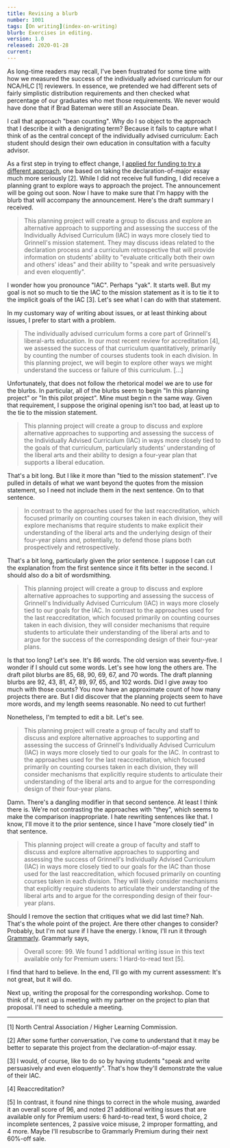 ```yaml
---
title: Revising a blurb
number: 1001
tags: [On writing](index-on-writing)
blurb: Exercises in editing.
version: 1.0
released: 2020-01-28
current:
---
```

As long-time readers may recall, I've been frustrated for some time
with how we measured the success of the individually advised
curriculum for our NCA/HLC [1] reviewers.  In essence, we pretended
we had different sets of fairly simplistic distribution requirements
and then checked what percentage of our graduates who met those
requirements.  We never would have done that if Brad Bateman were
still an Associate Dean.

I call that approach "bean counting".  Why do I so object to the
approach that I describe it with a denigrating term? Because it
fails to capture what I think of as the central concept of the
individually advised curriculum: Each student should design their
own education in consultation with a faculty advisor.

As a first step in trying to effect change, I [applied for funding
to try a different approach](innovation-fund-2019-09-27), one based
on taking the declaration-of-major essay much more seriously [2].
While I did not receive full funding, I did receive a planning grant
to explore ways to approach the project. The announcement will be
going out soon.  Now I have to make sure that I'm happy with the
blurb that will accompany the announcement.  Here's the draft summary
I received.

> This planning project will create a group to discuss and explore
an alternative approach to supporting and assessing the success of
the Individually Advised Curriculum (IAC) in ways more closely tied
to Grinnell's mission statement. They may discuss ideas related to
the declaration process and a curriculum retrospective that will
provide information on students’ ability to "evaluate critically
both their own and others' ideas" and their ability to "speak and
write persuasively and even eloquently".

I wonder how you pronounce "IAC".  Perhaps "yak".  It starts well.
But my goal is not so much to tie the IAC to the mission statement
as it is to tie it to the implicit goals of the IAC [3].  Let's see
what I can do with that statement.

In my customary way of writing about issues, or at least thinking about
issues, I prefer to start with a problem.

> The individually advised curriculum forms a core part of Grinnell's
liberal-arts education.  In our most recent review for accreditation
[4], we assessed the success of that curriculum quantitatively,
primarily by counting the number of courses students took in each
division.  In this planning project, we will begin to explore other
ways we might understand the success or failure of this curriculum.
[...]

Unfortunately, that does not follow the rhetorical model we are to
use for the blurbs.  In particular, all of the blurbs seem to begin
"In this planning project" or "In this pilot project".  Mine must begin
n the same way.  Given that requirement, I suppose the original
opening isn't too bad, at least up to the tie to the mission
statement.

> This planning project will create a group to discuss and explore
alternative approaches to supporting and assessing the success of
the Individually Advised Curriculum (IAC) in ways more closely tied
to the goals of that curriculum, particularly students' understanding
of the liberal arts and their ability to design a four-year plan
that supports a liberal education.

That's a bit long.   But I like it more than "tied to the mission
statement".  I've pulled in details of what we want beyond the
quotes from the mission statement, so I need not include them in the
next sentence.  On to that sentence.

> In contrast to the approaches used for the last reaccreditation,
which focused primarily on counting courses taken in each division,
they will explore mechanisms that require students to make explicit
their understanding of the liberal arts and the underlying design
of their four-year plans and, potentially, to defend those plans
both prospectively and retrospectively.

That's a bit long, particularly given the prior sentence.  I suppose
I can cut the explanation from the first sentence since it fits
better in the second.  I should also do a bit of wordsmithing.

> This planning project will create a group to discuss and explore
alternative approaches to supporting and assessing the success of
Grinnell's Individually Advised Curriculum (IAC) in ways more closely
tied to our goals for the IAC.  In contrast to the approaches used
for the last reaccreditation, which focused primarily on counting
courses taken in each division, they will consider mechanisms that
require students to articulate their understanding of the liberal
arts and to argue for the success of the corresponding design of their
four-year plans.

Is that too long?  Let's see.  It's 86 words.  The old version was
seventy-five.  I wonder if I should cut some words.  Let's see how
long the others are.  The draft pilot blurbs are 85, 68, 90, 69,
67, and 70 words.  The draft planning blurbs are 92, 43, 81, 47,
89, 97, 65, and 102 words.  Did I give away too much with those
counts?  You now have an approximate count of how many projects
there are.  But I did discover that the planning projects seem to
have more words, and my length seems reasonable.  No need to cut
further!

Nonetheless, I'm tempted to edit a bit.  Let's see.

> This planning project will create a group of faculty and staff
to discuss and explore alternative approaches to supporting and
assessing the success of Grinnell's Individually Advised Curriculum
(IAC) in ways more closely tied to our goals for the IAC.  In
contrast to the approaches used for the last reaccreditation, which
focused primarily on counting courses taken in each division, they
will consider mechanisms that explicitly require students to
articulate their understanding of the liberal arts and to argue for
the corresponding design of their four-year plans.

Damn.  There's a dangling modifier in that second sentence.  At
least I think there is.  We're not contrasting the approaches with
"they", which seems to make the comparison inappropriate.  I hate
rewriting sentences like that.  I know, I'll move it to the prior
sentence, since I have "more closely tied" in that sentence.

> This planning project will create a group of faculty and staff
to discuss and explore alternative approaches to supporting and
assessing the success of Grinnell's Individually Advised Curriculum
(IAC) in ways more closely tied to our goals for the IAC than those
used for the last reaccreditation, which focused primarily on
counting courses taken in each division.  They will likely consider
mechanisms that explicitly require students to articulate their
understanding of the liberal arts and to argue for the corresponding
design of their four-year plans.

Should I remove the section that critiques what we did last time?
Nah.  That's the whole point of the project.  Are there other changes
to consider?  Probably, but I'm not sure if I have the energy.  I
know, I'll run it through [Grammarly](https://www.grammarly.com).
Grammarly says,

> Overall score: 99.  We found 1 additional writing issue in this text
available only for Premium users: 1 Hard-to-read text [5].

I find that hard to believe.  In the end, I'll go with my current
assessment: It's not great, but it will do.

Next up, writing the proposal for the corresponding workshop.  Come
to think of it, next up is meeting with my partner on the project to
plan that proposal.  I'll need to schedule a meeting.

---

[1] North Central Association / Higher Learning Commission.

[2] After some further conversation, I've come to understand that it
may be better to separate this project from the declaration-of-major
essay.

[3] I would, of course, like to do so by having students "speak and
write persuasively and even eloquently".  That's how they'll demonstrate
the value of their IAC.

[4] Reaccreditation?

[5] In contrast, it found nine things to correct in the whole musing,
awarded it an overall score of 96, and noted 21 additional writing
issues that are available only for Premium users: 6 hard-to-read
text, 5 word choice, 2 incomplete sentences, 2 passive voice misuse,
2 improper formatting, and 4 more.  Maybe I'll resubscribe to
Grammarly Premium during their next 60%-off sale.
